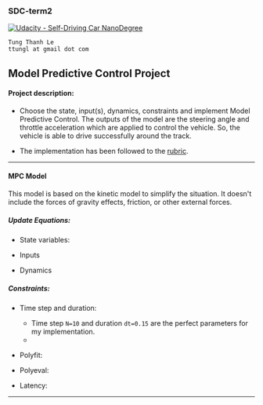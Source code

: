 ### SDC-term2
[![Udacity - Self-Driving Car NanoDegree](https://s3.amazonaws.com/udacity-sdc/github/shield-carnd.svg)](http://www.udacity.com/drive)
    
    Tung Thanh Le
    ttungl at gmail dot com
   
**Model Predictive Control Project**
---


#### Project description: 
* Choose the state, input(s), dynamics, constraints and implement Model Predictive Control. The outputs of the model are the steering angle and throttle acceleration which are applied to control the vehicle. So, the vehicle is able to drive successfully around the track.

* The implementation has been followed to the [rubric](https://review.udacity.com/#!/rubrics/896/view). 

---

#### MPC Model

This model is based on the kinetic model to simplify the situation. It doesn't include the forces of gravity effects, friction, or other external forces. 


##### **Update Equations**:

* State variables:



* Inputs


* Dynamics



##### **Constraints**:

* Time step and duration:
	+ Time step `N=10` and duration `dt=0.15` are the perfect parameters for my implementation. 
	+ 

* Polyfit:


* Polyeval:


* Latency:



---